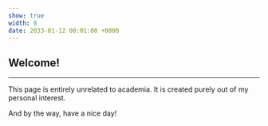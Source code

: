 ```yaml
---
show: true
width: 8
date: 2033-01-12 00:01:00 +0800
---
```


<div class="p-4">
    <h2>Welcome!</h2>
    <hr />
       This page is entirely unrelated to academia. It is created purely out of my personal interest.
    <p>
        And by the way, have a nice day!
    </p>
</div>
